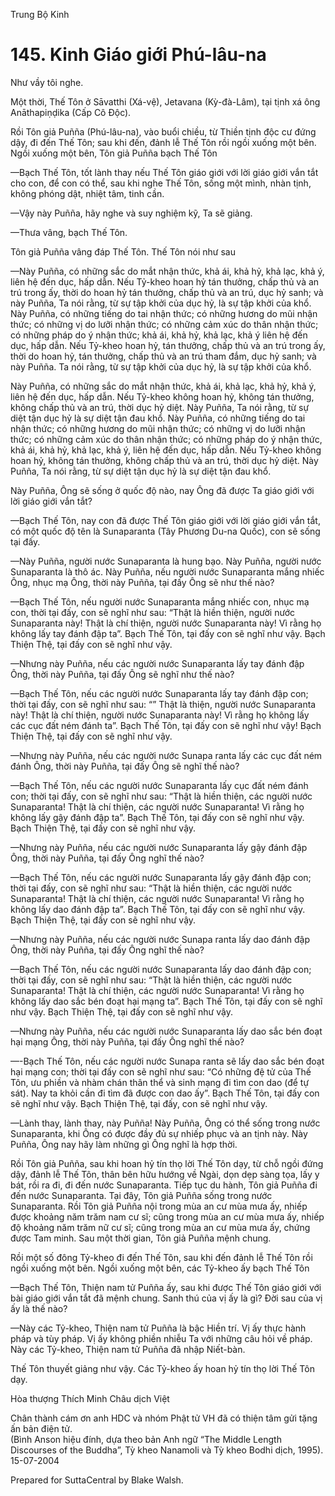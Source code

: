  

Trung Bộ Kinh

# 145\. Kinh Giáo giới Phú-lâu-na

Như vầy tôi nghe.

Một thời, Thế Tôn ở Sāvatthi (Xá-vệ), Jetavana (Kỳ-đà-Lâm), tại tịnh xá ông Anāthapiṇḍika (Cấp Cô Ðộc).

Rồi Tôn giả Puñña (Phú-lâu-na), vào buổi chiều, từ Thiền tịnh độc cư đứng dậy, đi đến Thế Tôn; sau khi đến, đảnh lễ Thế Tôn rồi ngồi xuống một bên. Ngồi xuống một bên, Tôn giả Puñña bạch Thế Tôn

—Bạch Thế Tôn, tốt lành thay nếu Thế Tôn giáo giới với lời giáo giới vắn tắt cho con, để con có thể, sau khi nghe Thế Tôn, sống một mình, nhàn tịnh, không phóng dật, nhiệt tâm, tinh cần.

—Vậy này Puñña, hãy nghe và suy nghiệm kỹ, Ta sẽ giảng.

—Thưa vâng, bạch Thế Tôn.

Tôn giả Puñña vâng đáp Thế Tôn. Thế Tôn nói như sau

—Này Puñña, có những sắc do mắt nhận thức, khả ái, khả hỷ, khả lạc, khả ý, liên hệ đến dục, hấp dẫn. Nếu Tỷ-kheo hoan hỷ tán thưởng, chấp thủ và an trú trong ấy, thời do hoan hỷ tán thưởng, chấp thủ và an trú, dục hỷ sanh; và này Puñña, Ta nói rằng, từ sự tập khởi của dục hỷ, là sự tập khởi của khổ. Này Puñña, có những tiếng do tai nhận thức; có những hương do mũi nhận thức; có những vị do lưỡi nhận thức; có những cảm xúc do thân nhận thức; có những pháp do ý nhận thức; khả ái, khả hỷ, khả lạc, khả ý liên hệ đến dục, hấp dẫn. Nếu Tỷ-kheo hoan hỷ, tán thưởng, chấp thủ và an trú trong ấy, thời do hoan hỷ, tán thưởng, chấp thủ và an trú tham đắm, dục hỷ sanh; và này Puñña. Ta nói rằng, từ sự tập khởi của dục hỷ, là sự tập khởi của khổ.

Này Puñña, có những sắc do mắt nhận thức, khả ái, khả lạc, khả hỷ, khả ý, liên hệ đến dục, hấp dẫn. Nếu Tỷ-kheo không hoan hỷ, không tán thưởng, không chấp thủ và an trú, thời dục hỷ diệt. Này Puñña, Ta nói rằng, từ sự diệt tận dục hỷ là sự diệt tận đau khổ. Này Puñña, có những tiếng do tai nhận thức; có những hương do mũi nhận thức; có những vị do lưỡi nhận thức; có những cảm xúc do thân nhận thức; có những pháp do ý nhận thức, khả ái, khả hỷ, khả lạc, khả ý, liên hệ đến dục, hấp dẫn. Nếu Tỷ-kheo không hoan hỷ, không tán thưởng, không chấp thủ và an trú, thời dục hỷ diệt. Này Puñña, Ta nói rằng, từ sự diệt tận dục hỷ là sự diệt tận đau khổ.

Này Puñña, Ông sẽ sống ở quốc độ nào, nay Ông đã được Ta giáo giới với lời giáo giới vắn tắt?

—Bạch Thế Tôn, nay con đã được Thế Tôn giáo giới với lời giáo giới vắn tắt, có một quốc độ tên là Sunaparanta (Tây Phương Du-na Quốc), con sẽ sống tại đấy.

—Này Puñña, người nước Sunaparanta là hung bạo. Này Puñña, người nước Sunaparanta là thô ác. Này Puñña, nếu người nước Sunaparanta mắng nhiếc Ông, nhục mạ Ông, thời này Puñña, tại đấy Ông sẽ như thế nào?

—Bạch Thế Tôn, nếu người nước Sunaparanta mắng nhiếc con, nhục mạ con, thời tại đấy, con sẽ nghĩ như sau: “Thật là hiền thiện, người nước Sunaparanta này! Thật là chí thiện, người nước Sunaparanta này! Vì rằng họ không lấy tay đánh đập ta”. Bạch Thế Tôn, tại đấy con sẽ nghĩ như vậy. Bạch Thiện Thệ, tại đấy con sẽ nghĩ như vậy.

—Nhưng này Puñña, nếu các người nước Sunaparanta lấy tay đánh đập Ông, thời này Puñña, tại đấy Ông sẽ nghĩ như thế nào?

—Bạch Thế Tôn, nếu các người nước Sunaparanta lấy tay đánh đập con; thời tại đấy, con sẽ nghĩ như sau: “” Thật là thiện, người nước Sunaparanta này! Thật là chí thiện, người nước Sunaparanta này! Vì rằng họ không lấy các cục đất ném đánh ta”. Bạch Thế Tôn, tại đấy con sẽ nghĩ như vậy! Bạch Thiện Thệ, tại đấy con sẽ nghĩ như vậy.

—Nhưng này Puñña, nếu các người nước Sunapa ranta lấy các cục đất ném đánh Ông, thời này Puñña, tại đấy Ông sẽ nghĩ thế nào?

—Bạch Thế Tôn, nếu các người nước Sunaparanta lấy cục đất ném đánh con; thời tại đấy, con sẽ nghĩ như sau: “Thật là hiền thiện, các người nước Sunaparanta! Thật là chí thiện, các người nước Sunaparanta! Vì rằng họ không lấy gậy đánh đập ta”. Bạch Thế Tôn, tại đấy con sẽ nghĩ như vậy. Bạch Thiện Thệ, tại đấy con sẽ nghĩ như vậy.

—Nhưng này Puñña, nếu các người nước Sunaparanta lấy gậy đánh đập Ông, thời này Puñña, tại đấy Ông nghĩ thế nào?

—Bạch Thế Tôn, nếu các người nước Sunaparanta lấy gậy đánh đập con; thời tại đấy, con sẽ nghĩ như sau: “Thật là hiền thiện, các người nước Sunaparanta! Thật là chí thiện, các người nước Sunaparanta! Vì rằng họ không lấy dao đánh đập ta”. Bạch Thế Tôn, tại đấy con sẽ nghĩ như vậy. Bạch Thiện Thệ, tại đấy con sẽ nghĩ như vậy.

—Nhưng này Puñña, nếu các người nước Sunapa ranta lấy dao đánh đập Ông, thời này Puñña, tại đấy Ông nghĩ thế nào?

—Bạch Thế Tôn, nếu các người nước Sunaparanta lấy dao đánh đập con; thời tại đấy, con sẽ nghĩ như sau: “Thật là hiền thiện, các người nước Sunaparanta! Thật là chí thiện, các người nước Sunaparanta! Vì rằng họ không lấy dao sắc bén đoạt hại mạng ta”. Bạch Thế Tôn, tại đấy con sẽ nghĩ như vậy. Bạch Thiện Thệ, tại đấy con sẽ nghĩ như vậy.

—Nhưng này Puñña, nếu các người nước Sunaparanta lấy dao sắc bén đoạt hại mạng Ông, thời này Puñña, tại đấy Ông nghĩ thế nào?

—-Bạch Thế Tôn, nếu các người nước Sunapa ranta sẽ lấy dao sắc bén đoạt hại mạng con; thời tại đấy con sẽ nghĩ như sau: “Có những đệ tử của Thế Tôn, ưu phiền và nhàm chán thân thể và sinh mạng đi tìm con dao (để tự sát). Nay ta khỏi cần đi tìm đã được con dao ấy”. Bạch Thế Tôn, tại đấy con sẽ nghĩ như vậy. Bạch Thiện Thệ, tại đấy, con sẽ nghĩ như vậy.

—Lành thay, lành thay, này Puñña! Này Puñña, Ông có thể sống trong nước Sunaparanta, khi Ông có được đầy đủ sự nhiếp phục và an tịnh này. Này Puñña, Ông nay hãy làm những gì Ông nghĩ là hợp thời.

Rồi Tôn giả Puñña, sau khi hoan hỷ tín thọ lời Thế Tôn dạy, từ chỗ ngồi đứng dậy, đảnh lễ Thế Tôn, thân bên hữu hướng về Ngài, dọn dẹp sàng tọa, lấy y bát, rồi ra đi, đi đến nước Sunaparanta. Tiếp tục du hành, Tôn giả Puñña đi đến nước Sunaparanta. Tại đây, Tôn giả Puñña sống trong nước Sunaparanta. Rồi Tôn giả Puñña nội trong mùa an cư mùa mưa ấy, nhiếp được khoảng năm trăm nam cư sĩ; cũng trong mùa an cư mùa mưa ấy, nhiếp độ khoảng năm trăm nữ cư sĩ; cũng trong mùa an cư mùa mưa ấy, chứng được Tam minh. Sau một thời gian, Tôn giả Puñña mệnh chung.

Rồi một số đông Tỷ-kheo đi đến Thế Tôn, sau khi đến đảnh lễ Thế Tôn rồi ngồi xuống một bên. Ngồi xuống một bên, các Tỷ-kheo ấy bạch Thế Tôn

—Bạch Thế Tôn, Thiện nam tử Puñña ấy, sau khi được Thế Tôn giáo giới với bài giáo giới vắn tắt đã mệnh chung. Sanh thú của vị ấy là gì? Ðời sau của vị ấy là thế nào?

—Này các Tỷ-kheo, Thiện nam tử Puñña là bậc Hiền trí. Vị ấy thực hành pháp và tùy pháp. Vị ấy không phiền nhiễu Ta với những câu hỏi về pháp. Này các Tỷ-kheo, Thiện nam tử Puñña đã nhập Niết-bàn.

Thế Tôn thuyết giảng như vậy. Các Tỷ-kheo ấy hoan hỷ tín thọ lời Thế Tôn dạy.

Hòa thượng Thích Minh Châu dịch Việt

Chân thành cám ơn anh HDC và nhóm Phật tử VH đã có thiện tâm gửi tặng ấn bản điện tử.  
(Bình Anson hiệu đính, dựa theo bản Anh ngữ “The Middle Length Discourses of the Buddha”, Tỳ kheo Nanamoli và Tỳ kheo Bodhi dịch, 1995).  
15-07-2004

Prepared for SuttaCentral by Blake Walsh.